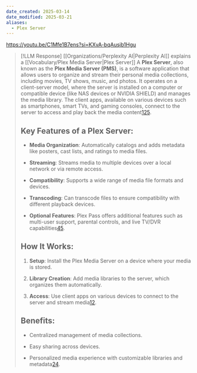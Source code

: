 ```yaml
---
date_created: 2025-03-14
date_modified: 2025-03-21
aliases:
  - Plex Server
---
```


https://youtu.be/C1Mfe1B7ens?si=KXvA-bqAusjb1Hgu

> [!LLM Response] [[Organizations/Perplexity AI|Perplexity AI]] explains a [[Vocabulary/Plex Media Server|Plex Server]]
> A **Plex Server**, also known as the **Plex Media Server (PMS)**, is a software application that allows users to organize and stream their personal media collections, including movies, TV shows, music, and photos. It operates on a client-server model, where the server is installed on a computer or compatible device (like NAS devices or NVIDIA SHIELD) and manages the media library. The client apps, available on various devices such as smartphones, smart TVs, and gaming consoles, connect to the server to access and play back the media content[1](https://support.plex.tv/articles/200288286-what-is-plex/)[2](https://support.plex.tv/articles/200380843-overview/)[5](https://en.wikipedia.org/wiki/Plex).
> 
> ## Key Features of a Plex Server:
> 
> - **Media Organization**: Automatically catalogs and adds metadata like posters, cast lists, and ratings to media files.
>     
> - **Streaming**: Streams media to multiple devices over a local network or via remote access.
>     
> - **Compatibility**: Supports a wide range of media file formats and devices.
>     
> - **Transcoding**: Can transcode files to ensure compatibility with different playback devices.
>     
> - **Optional Features**: Plex Pass offers additional features such as multi-user support, parental controls, and live TV/DVR capabilities[4](https://www.plex.tv/personal-media-server/)[5](https://en.wikipedia.org/wiki/Plex).
>     
> 
> ## How It Works:
> 
> 1. **Setup**: Install the Plex Media Server on a device where your media is stored.
>     
> 2. **Library Creation**: Add media libraries to the server, which organizes them automatically.
>     
> 3. **Access**: Use client apps on various devices to connect to the server and stream media[1](https://support.plex.tv/articles/200288286-what-is-plex/)[2](https://support.plex.tv/articles/200380843-overview/).
>     
> 
> ## Benefits:
> 
> - Centralized management of media collections.
>     
> - Easy sharing across devices.
>     
> - Personalized media experience with customizable libraries and metadata[2](https://support.plex.tv/articles/200380843-overview/)[4](https://www.plex.tv/personal-media-server/).